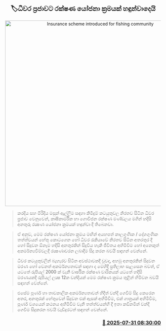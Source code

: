 <p align='center'><b><h2 align='center' title='Insurance scheme introduced for fishing community'>🏷ධීවර ප්‍රජාවට රක්ෂණ යෝජනා ක්‍රමයක් හඳුන්වාදෙයි</h2></b></p>
<p align='center'><img src='https://helakuru.sgp1.cdn.digitaloceanspaces.com/esana/images/lib/bort-85.jpg' width='600' alt='Insurance scheme introduced for fishing community'></p>

> කරදිය සහ මිරිදිය මසුන් ඇල්ලීම සඳහා කිමිදුම් කටයුතුවල නිරතව සිටින ධීවර ප්‍රජාව වෙනුවෙන්, කෘෂිකාර්මික හා ගොවිජන රක්ෂණ මණ්ඩලය මගින් හදිසි අනතුරු රක්‍ෂණ යෝජනා ක්‍රමයක් හඳුන්වා දී තිබෙනවා.

> ඒ අනුව, මෙම රක්ෂණ යෝජනා ක්‍රමය මඟින් අයහපත් කාලගුණික / දේශගුණික තත්ත්වයන් හේතු කොටගෙන හෝ ධීවර රැකියාවේ නිරතව සිටින අතරතුර දී හෝ සිදුවන ඕනෑම හදිසි අනතුරකින් සිදුවිය හැකි ජීවිතය අහිමිවීම හෝ අනෙකුත් අකර්මන්‍යවීම්වලදී රක්‍ෂණාවරන ලබාදීම සිදු කරන බවයි සඳහන් වෙන්නේ.

> ධීවර කටයුතුවලින් බැහැරව සිටින අවස්ථාවකදී වුවද, අහඹු අනතුරකින් සිදුවන මරණ හෝ වෙනත් අකර්මන්‍යතාවන් සඳහා ද මෙහිදී ප්‍රතිලාභ සැලසෙන බවත්, ඒ යටතේ රුපියල් 2000 ක් වැනි වාර්ෂික රක්ෂණ වාරිකයක් යටතේ හදිසි මරණයකදී රුපියල් ලක්‍ෂ 12ක වන්දියක් මෙම රක්ෂණ ක්‍රමය තුළින් හිමිවන බවයි සඳහන් වෙන්නේ.

> එසේම පූර්ණ හා තාවකාලික අකර්මන්‍යතාවන් හිදීත් වන්දි ගෙවීම් සිදු කෙරෙන අතර, අනතුරක් හේතුවෙන් සිදුවන එක් ඇසක් අහිමිවීම, එක් ගාත්‍රයක් අහිමිවීම, පූර්ණ වශයෙන් කථනය අහිමිවීම වැනි තත්ත්වයන්හි දී ඉතා කඩිනමින් වන්දි ගෙවීම සිදුකරන බවයි වැඩිදුරටත් සඳහන් වෙන්නේ.



<h3 align='right'><a href='https://www.helakuru.lk/esana/p/112308/'>📅 2025-07-31 08:30:00</a></h3>
